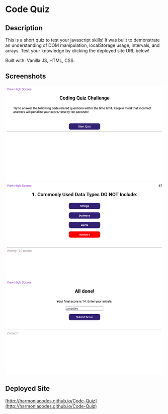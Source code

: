 # Code Quiz

## Description

This is a short quiz to test your javascript skills! It was built to demonstrate an understanding of DOM manipulation, localStorage usage, intervals, and arrays. Test your knowledge by clicking the deployed site URL below!

Built with: Vanilla JS, HTML, CSS.

## Screenshots


<img src="./screenshots/scrn1.png" width="600px">

<img src="./screenshots/scrn2.png" width="600px">

<img src="./screenshots/scrn3.png" width="600px">


## Deployed Site

[http://harmoniacodes.github.io/Code-Quiz](http://harmoniacodes.github.io/Code-Quiz)
